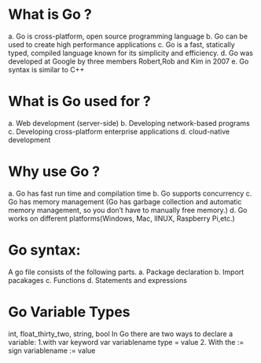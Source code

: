 # What is Go ?

a. Go is cross-platform, open source programming language
b. Go can be used to create high performance applications
c. Go is a fast, statically typed, compiled language known for its simplicity and efficiency.
d. Go was developed at Google by three members Robert,Rob and Kim in 2007
e. Go syntax is similar to C++

# What is Go used for ?

a. Web development (server-side)
b. Developing network-based programs
c. Developing cross-platform enterprise applications
d. cloud-native development

# Why use Go ?

a. Go has fast run time and compilation time
b. Go supports concurrency
c. Go has memory management (Go has garbage collection and automatic memory management, so you don’t have to manually free memory.)
d. Go works on different platforms(Windows, Mac, lINUX, Raspberry Pi,etc.)

# Go syntax:

A go file consists of the following parts.
a. Package declaration
b. Import pacakages
c. Functions
d. Statements and expressions

# Go Variable Types

int, float_thirty_two, string, bool
In Go there are two ways to declare a variable:
1.with var keyword var variablename type = value 2. With the := sign variablename := value

